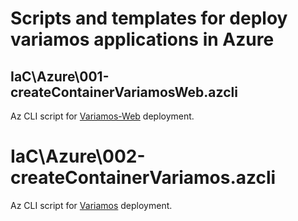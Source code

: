 # Scripts and templates for deploy variamos applications in Azure

## IaC\Azure\001-createContainerVariamosWeb.azcli

Az CLI script for [Variamos-Web](http://variamos-web.eastus.azurecontainer.io) deployment.

# IaC\Azure\002-createContainerVariamos.azcli

Az CLI script for [Variamos](http://variamos.eastus.azurecontainer.io) deployment.